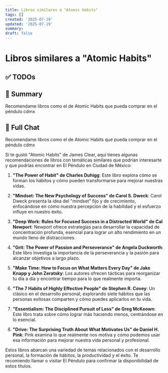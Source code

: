 ```yaml
---
title: Libros similares a "Atomic Habits"
tags: []
created: '2025-07-19'
updated: '2025-07-19'
summary:
draft: false
---
```


# Libros similares a "Atomic Habits"

## ✅ TODOs


## 📌 Summary
Recomendame libros como el de Atomic Habits que pueda comprar en el péndulo cdmx

## 🧠 Full Chat


Recomendame libros como el de Atomic Habits que pueda comprar en el péndulo cdmx

Si te gustó "Atomic Habits" de James Clear, aquí tienes algunas recomendaciones de libros con temáticas similares que podrían interesarte y que podrías encontrar en El Péndulo en Ciudad de México:

1. **"The Power of Habit" de Charles Duhigg**: Este libro explora cómo se forman los hábitos y cómo pueden transformarse para mejorar nuestras vidas.

2. **"Mindset: The New Psychology of Success" de Carol S. Dweck**: Carol Dweck presenta la idea del "mindset" fijo y de crecimiento, enfocándose en cómo nuestra percepción de la habilidad y el esfuerzo influye en nuestro éxito.

3. **"Deep Work: Rules for Focused Success in a Distracted World" de Cal Newport**: Newport ofrece estrategias para desarrollar la capacidad de concentración profunda, esencial para lograr un alto rendimiento en un mundo lleno de distracciones.

4. **"Grit: The Power of Passion and Perseverance" de Angela Duckworth**: Este libro investiga la importancia de la perseverancia y la pasión para alcanzar objetivos a largo plazo.

5. **"Make Time: How to Focus on What Matters Every Day" de Jake Knapp y John Zeratsky**: Los autores ofrecen tácticas para reorganizar tu día a día y encontrar tiempo para lo que realmente importa.

6. **"The 7 Habits of Highly Effective People" de Stephen R. Covey**: Un clásico en el desarrollo personal, explorando siete hábitos que las personas exitosas comparten y cómo puedes aplicarlos en tu vida.

7. **"Essentialism: The Disciplined Pursuit of Less" de Greg McKeown**: Este libro trata sobre cómo lograr más haciendo menos, centrándose en lo esencial.

8. **"Drive: The Surprising Truth About What Motivates Us" de Daniel H. Pink**: Pink examina lo que realmente nos motiva y cómo podemos usar esa información para mejorar nuestra vida personal y profesional.

Estos libros abarcan una variedad de temas relacionados con el desarrollo personal, la formación de hábitos, la productividad y el éxito. Te recomiendo llamar o visitar El Péndulo para confirmar la disponibilidad de estos títulos.
